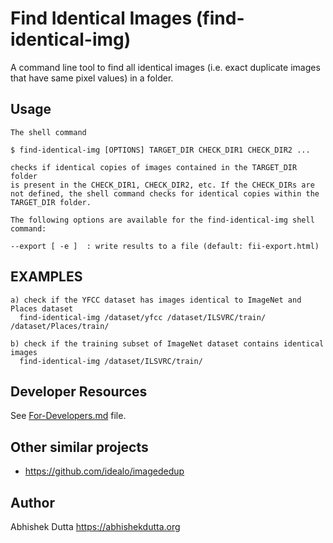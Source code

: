 # Find Identical Images (find-identical-img)
A command line tool to find all identical images (i.e. exact duplicate images
that have same pixel values) in a folder.

## Usage
```
The shell command

$ find-identical-img [OPTIONS] TARGET_DIR CHECK_DIR1 CHECK_DIR2 ...

checks if identical copies of images contained in the TARGET_DIR folder
is present in the CHECK_DIR1, CHECK_DIR2, etc. If the CHECK_DIRs are
not defined, the shell command checks for identical copies within the
TARGET_DIR folder.

The following options are available for the find-identical-img shell command:

--export [ -e ]  : write results to a file (default: fii-export.html)
```

## EXAMPLES
```
a) check if the YFCC dataset has images identical to ImageNet and Places dataset
  find-identical-img /dataset/yfcc /dataset/ILSVRC/train/ /dataset/Places/train/

b) check if the training subset of ImageNet dataset contains identical images
  find-identical-img /dataset/ILSVRC/train/
```

## Developer Resources
See [For-Developers.md](For-Developers.md) file.

## Other similar projects
 * https://github.com/idealo/imagededup

## Author
Abhishek Dutta <https://abhishekdutta.org>
